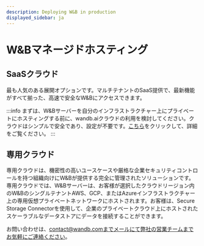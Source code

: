 ```yaml
---
description: Deploying W&B in production
displayed_sidebar: ja
---
```


# W&Bマネージドホスティング

## SaaSクラウド

最も人気のある展開オプションです。マルチテナントのSaaS提供で、最新機能がすべて揃った、高速で安全なW&Bにアクセスできます。

:::info
まずは、W&Bサーバーを自分のインフラストラクチャー上にプライベートにホスティングする前に、wandb.aiクラウドの利用を検討してください。クラウドはシンプルで安全であり、設定が不要です。[こちら](../../../quickstart.md)をクリックして、詳細をご覧ください。
:::

## 専用クラウド

専用クラウドは、機密性の高いユースケースや厳格な企業セキュリティコントロールを持つ組織向けにW&Bが提供する完全に管理されたソリューションです。専用クラウドでは、W&Bサーバーは、お客様が選択したクラウドリージョン内のW&BのシングルテナントAWS、GCP、またはAzureインフラストラクチャー上の専用仮想プライベートネットワークにホストされます。お客様は、Secure Storage Connectorを使用して、企業のプライベートクラウド上にホストされたスケーラブルなデータストアにデータを接続することができます。

お問い合わせは、contact@wandb.comまでメールにて弊社の営業チームまでお気軽にご連絡ください。